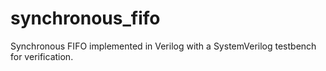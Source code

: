 # synchronous_fifo
Synchronous FIFO implemented in Verilog with a SystemVerilog testbench for verification.
